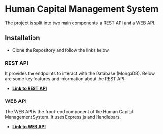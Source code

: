 # Human Capital Management System

The project is split into two main components: a REST API and a WEB API.

## Installation
- Clone the Repository and follow the links below

### REST API

It provides the endpoints to interact with the Database (MongoDB). Below are some key features and information about the REST API:

- **[Link to REST API](https://github.com/stsp93/immedis-internship-2023-hcm-steliyan-petkov/tree/main/REST%20API)**

### WEB API

The WEB API is the front-end component of the Human Capital Management System. It uses Express.js and Handlebars.

- **[Link to WEB API](https://github.com/stsp93/immedis-internship-2023-hcm-steliyan-petkov/tree/main/Front%20End%20API)**